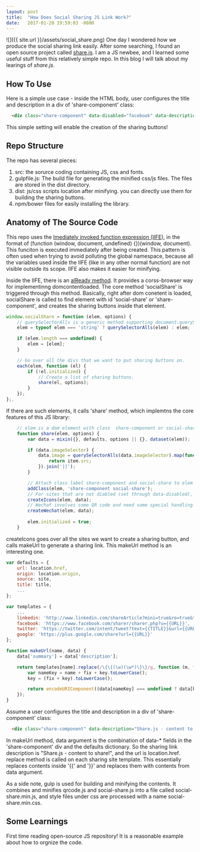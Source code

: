 ```yaml
---
layout: post
title:  "How Does Social Sharing JS Link Work?"
date:   2017-01-20 19:59:03 -0800
---
```

![]({{ site.url }}/assets/social_share.png)
One day I wondered how we produce the social sharing link easily. After some searching, I found an open source project called [share.js](https://github.com/overtrue/share.js). I am a JS newbee, and I learned some useful stuff from this relatively simple repo. In this blog I will talk about my learings of *share.js*.

## How To Use
Here is a simple use case - inside the HTML body, user configures the title and description in a div of 'share-component' class:

```html
  <div class="share-component" data-disabled="facebook" data-description="Share.js - content to share!"></div>
```

This simple setting will enable the creation of the sharing buttons!

## Repo Structure
The repo has several pieces:
1. src: the sorurce coding containing JS, css and fonts.
2. gulpfile.js: The build file for generating the minified css/js files. The files are stored in the dist directory.
3. dist: js/css scripts location after minifying. you can directly use them for building the sharing buttons.
4. npm/bower files for easily installing the library.

## Anatomy of The Source Code
This repo uses the [Imediately invoked function expression (IIFE)](https://toddmotto.com/what-function-window-document-undefined-iife-really-means/),
in the format of (function (window, document, undefined) {})(window, document).
This funciton is executed immediately after being created. This pattern is often used when trying to avoid polluting the global namespace, because all the variables used inside the IIFE (like in any other normal function) are not visible outside its scope. IIFE also makes it easier for minifying.

Inside the IIFE, there is an [alReady method](https://github.com/jed/alReady.js). It provides a corss-browser way for implementinng domcontentloaded. The core method 'socialShare' is triggered through this method. Basically, right after dom conetent is loaded, socialShare is called to find element with id 'social-share' or 'share-component', and creates the sharing buttons inside that element. 

```javascript
window.socialShare = function (elem, options) {
    // querySelectorAlls is a generic method supporting document.querySelectorAll, jquery and zepto.
    elem = typeof elem === 'string' ? querySelectorAlls(elem) : elem;

    if (elem.length === undefined) {
        elem = [elem];
    }

    // Go over all the divs that we want to put sharing buttons on.
    each(elem, function (el) {
        if (!el.initialized) {
            // Create a list of sharing buttons.
            share(el, options);
        }
    });
};.
```

If there are such elements, it calls 'share' method, which implemtns the core features of this JS library:
 
```javascript
    // elem is a dom element with class  share-component or social-share.
    function share(elem, options) {
        var data = mixin({}, defaults, options || {}, dataset(elem));

        if (data.imageSelector) {
            data.image = querySelectorAlls(data.imageSelector).map(function(item) {
                return item.src;
            }).join('||');
        }

        // Attach class label share-component and social-share to elem if elem // does not have it.
        addClass(elem, 'share-component social-share');
        // For sites that are not diabled (set through data-disabled), create an icon element and set a URL it.
        createIcons(elem, data);
        // Wechat involves some QR code and need some special handling.
        createWechat(elem, data);
 
        elem.initialized = true;
    }
```

createIcons goes over all the sites we want to create a sharing button, and calls makeUrl to generate a sharing link. This makeUrl method is an interesting one.

```javascript
var defaults = {
    url: location.href,
    origin: location.origin,
    source: site,
    title: title,
    ...
};

var templates = {
    ...
    linkedin: 'http://www.linkedin.com/shareArticle?mini=true&ro=true&title={{TITLE}}&url={{URL}}&summary={{SUMMARY}}&source={{SOURCE}}&armin=armin',
    facebook: 'https://www.facebook.com/sharer/sharer.php?u={{URL}}',
    twitter: 'https://twitter.com/intent/tweet?text={{TITLE}}&url={{URL}}&via={{ORIGIN}}',
    google: 'https://plus.google.com/share?url={{URL}}'
};

function makeUrl(name, data) {
    data['summary'] = data['description'];

    return templates[name].replace(/\{\{(\w)(\w*)\}\}/g, function (m, fix, key) {
        var nameKey = name + fix + key.toLowerCase();
        key = (fix + key).toLowerCase();

        return encodeURIComponent((data[nameKey] === undefined ? data[key] : data[nameKey]) || '');
    });
}
```

Assume a user configures the title and description in a div of 'share-component' class:

```html
  <div class="share-component" data-description="Share.js - content to share!"></div>
```

In makeUrl method, data argument is the combination of data-* fields in the 'share-component' div and the defaults dictionary. So the sharing link description is "Share.js - content to share!", and the url is location.href. replace method is called on each sharing site template. This essentially replaces contents inside '{{' and '}}' and replaces them with contents from data argument.

As a side note, gulp is used for building and minifying the contents.
It combines and minifies qrcode.js and social-share.js into a file called social-share.min.js, and style files under css are processed with a name social-share.min.css.

## Some Learnings
First time reading open-source JS repository! It is a reasonable example about how to orgnize the code.